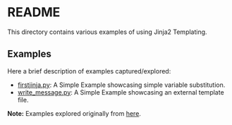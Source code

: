 # README

This directory contains various examples of using Jinja2 Templating.

## Examples

Here a brief description of examples captured/explored:
* [firstjinja.py](firstjinja.py): A Simple Example showcasing simple variable substitution.
* [write_message.py](write_message.py): A Simple Example showcasing an external template file.

**Note:** Examples explored originally from [here](https://realpython.com/primer-on-jinja-templating/).

